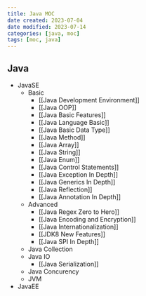 ```yaml
---
title: Java MOC
date created: 2023-07-04
date modified: 2023-07-14
categories: [java, moc]
tags: [moc, java]
---
```


## Java

- JavaSE
	- Basic
		- [[Java Development Environment]]
		- [[Java OOP]]
		- [[Java Basic Features]]
		- [[Java Language Basic]]
		- [[Java Basic Data Type]]
		- [[Java Method]]
		- [[Java Array]]
		- [[Java String]]
		- [[Java Enum]]
		- [[Java Control Statements]]
		- [[Java Exception In Depth]]
		- [[Java Generics In Depth]]
		- [[Java Reflection]]
		- [[Java Annotation In Depth]]
	- Advanced
		- [[Java Regex Zero to Hero]]
		- [[Java Encoding and Encryption]]
		- [[Java Internationalization]]
		- [[JDK8 New Features]]
		- [[Java SPI In Depth]]
	- Java Collection
	- Java IO
		- [[Java Serialization]]
	- Java Concurency
	- JVM
- JavaEE

